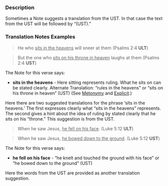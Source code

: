 
### Description

Sometimes a Note suggests a translation from the UST. In that case the text from the UST will be followed by “(UST).”

### Translation Notes Examples

> He who <u>sits in the heavens</u> will sneer at them (Psalms 2:4 **ULT**)

> But the one who <u>sits on his throne in heaven</u> laughs at them (Psalms 2:4 **UST**)

The Note for this verse says:

* **sits in the heavens** - Here sitting represents ruling. What he sits on can be stated clearly. Alternate Translation: “rules in the heavens” or “sits on his throne in heaven” (UST) (See [Metonymy](../figs-metonymy/01.md) and [Explicit](../figs-explicit/01.md).)

Here there are two suggested translations for the phrase ‘sits in the heavens.’ The first expresses clearly what “sits in the heavens” represents. The second gives a hint about the idea of ruling by stated clearly that he sits on his “throne.” This suggestion is from the UST.

> When he saw Jesus, <u>he fell on his face</u>. (Luke 5:12 **ULT**)

> When he saw Jesus, <u>he bowed down to the ground</u>. (Luke 5:12 **UST**)

The Note for this verse says:

* **he fell on his face** - “he knelt and touched the ground with his face” or “he bowed down to the ground” (UST)

Here the words from the UST are provided as another translation suggestion.